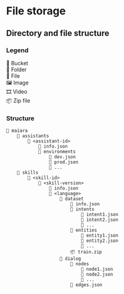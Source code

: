 # File storage

## Directory and file structure


### Legend

🍉 Bucket  
📂 Folder  
📄 File  
🖼 Image  
🎞 Video  
📦 Zip file

### Structure

    🍉 maiara
        📂 assistants
            📂 <assistant-id>
                📄 info.json
                📂 environments
                    📄 dev.json
                    📄 prod.json
                    📄 ...
        📂 skills
            📂 <skill-id>
                📂 <skill-version>
                    📄 info.json
                    📂 <language>
                        📂 dataset
                            📄 info.json
                            📂 intents
                                📄 intent1.json
                                📄 intent2.json
                                📄 ...
                            📂 entities
                                📄 entity1.json
                                📄 entity2.json
                                📄 ...
                            📦 train.zip
                        📂 dialog
                            📂 nodes
                                📄 node1.json
                                📄 node2.json
                                📄 ...
                            📄 edges.json
